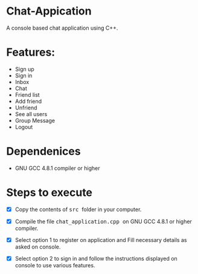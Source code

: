 # Chat-Appication
A console based chat application using C++.

# Features: #
 * Sign up
 * Sign in
 * Inbox
 * Chat
 * Friend list
 * Add friend
 * Unfriend
 * See all users
 * Group Message
 * Logout

# Dependenices #
* GNU GCC 4.8.1 compiler or higher

# Steps to execute #
  
- [x] Copy the contents of <kbd> src </kbd> folder in your computer.
- [x] Compile the file <kbd> chat_application.cpp </kbd> on GNU GCC 4.8.1 or higher compiler.
- [x] Select option 1 to register on application and Fill necessary details as asked on console.
- [x] Select option 2 to sign in and follow the instructions displayed on console to use various features.



